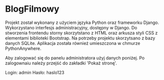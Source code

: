 # BlogFilmowy

Projekt został wykonany z użyciem języka Python oraz frameworku Django. Wykorzystano interfesjs administracyjny, dostępny w Django. Do stworzenia frontendu storny skorzytstano z HTML oraz arkusza styli CSS z elementami biblioteki Bootstrap. Na potrzeby projektu skorzytsano z bazy danych SQLite. Aplikacja została również umieszczona w chmurze PythonAnywhere.

Aby zalogować się do panelu administratora użyj danych poniżej. Po zalogownaiu należy przejść do zakładki 'Pokaż stronę'.

Login: admin
Hasło: haslo123
